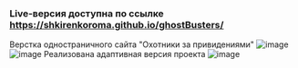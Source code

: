 ### Live-версия доступна по ссылке https://shkirenkoroma.github.io/ghostBusters/
Верстка одностраничного сайта "Охотники за привидениями"
![image](https://user-images.githubusercontent.com/61347452/228731481-90beb52d-eea3-4624-aa4d-005a3d6f9f60.png)
![image](https://user-images.githubusercontent.com/61347452/228731528-807750b2-3be1-4724-a25d-12f2bfb78f5e.png)
Реализована адаптивная версия проекта
![image](https://user-images.githubusercontent.com/61347452/228731640-3734cfe7-9640-4abc-98ec-592ce0f56a21.png)

